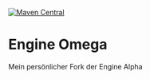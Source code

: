 <!-- https://github.com/softwaremill/maven-badges -->

[![Maven Central](https://img.shields.io/maven-central/v/rocks.friedrich/engine_omega/badge.svg?style=flat)](https://maven-badges.herokuapp.com/maven-central/rocks.friedrich/engine_omega)


# Engine Omega

Mein persönlicher Fork der Engine Alpha
